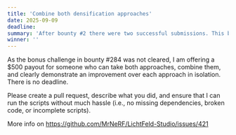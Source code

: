```yaml
---
title: 'Combine both densification approaches'
date: 2025-09-09
deadline: 
summary: 'After bounty #2 there were two successful submissions. This bounty is more a direct programming task to combine the both submissions.'
winner: ''
---
```

As the bonus challenge in bounty #284 was not cleared, I am offering a $500 payout for someone who can take both approaches, combine them, and clearly demonstrate an improvement over each approach in isolation. There is no deadline.

Please create a pull request, describe what you did, and ensure that I can run the scripts without much hassle (i.e., no missing dependencies, broken code, or incomplete scripts).

More info on https://github.com/MrNeRF/LichtFeld-Studio/issues/421